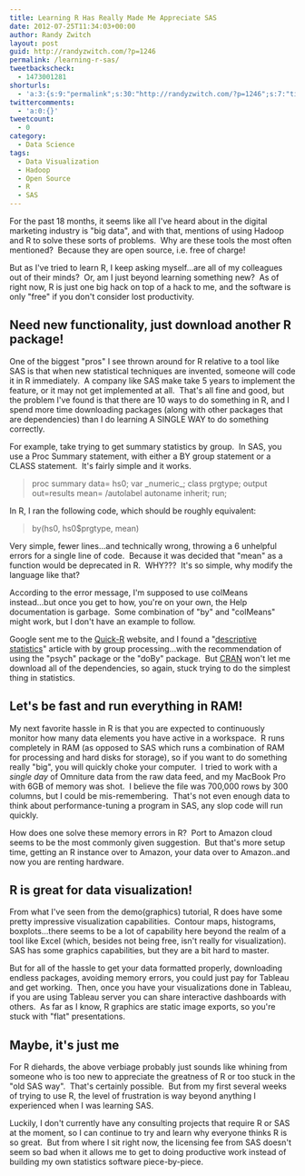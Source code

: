 ```yaml
---
title: Learning R Has Really Made Me Appreciate SAS
date: 2012-07-25T11:34:03+00:00
author: Randy Zwitch
layout: post
guid: http://randyzwitch.com/?p=1246
permalink: /learning-r-sas/
tweetbackscheck:
  - 1473001281
shorturls:
  - 'a:3:{s:9:"permalink";s:30:"http://randyzwitch.com/?p=1246";s:7:"tinyurl";s:26:"http://tinyurl.com/bsbvgs4";s:4:"isgd";s:19:"http://is.gd/MOfdtV";}'
twittercomments:
  - 'a:0:{}'
tweetcount:
  - 0
category:
  - Data Science
tags:
  - Data Visualization
  - Hadoop
  - Open Source
  - R
  - SAS
---
```

For the past 18 months, it seems like all I've heard about in the digital marketing industry is "big data", and with that, mentions of using Hadoop and R to solve these sorts of problems.  Why are these tools the most often mentioned?  Because they are open source, i.e. free of charge!

But as I've tried to learn R, I keep asking myself...are all of my colleagues out of their minds?  Or, am I just beyond learning something new?  As of right now, R is just one big hack on top of a hack to me, and the software is only "free" if you don't consider lost productivity.



## Need new functionality, just download another R package!

One of the biggest "pros" I see thrown around for R relative to a tool like SAS is that when new statistical techniques are invented, someone will code it in R immediately.  A company like SAS make take 5 years to implement the feature, or it may not get implemented at all.  That's all fine and good, but the problem I've found is that there are 10 ways to do something in R, and I spend more time downloading packages (along with other packages that are dependencies) than I do learning A SINGLE WAY to do something correctly.

For example, take trying to get summary statistics by group.  In SAS, you use a Proc Summary statement, with either a BY group statement or a CLASS statement.  It's fairly simple and it works.

> proc summary data= hs0; var \_numeric\_; class prgtype; output out=results mean= /autolabel autoname inherit; run;

In R, I ran the following code, which should be roughly equivalent:

> by(hs0, hs0$prgtype, mean)

Very simple, fewer lines...and technically wrong, throwing a 6 unhelpful errors for a single line of code.  Because it was decided that "mean" as a function would be deprecated in R.  WHY???  It's so simple, why modify the language like that?

According to the error message, I'm supposed to use colMeans instead...but once you get to how, you're on your own, the Help documentation is garbage.  Some combination of "by" and "colMeans" might work, but I don't have an example to follow.

Google sent me to the <a title="Quick-R website" href="http://www.statmethods.net/" target="_blank">Quick-R</a> website, and I found a "<a title="Descriptive Statistics in R" href="http://www.statmethods.net/stats/descriptives.html" target="_blank">descriptive statistics</a>" article with by group processing...with the recommendation of using the "psych" package or the "doBy" package.  But <a title="Comprehensive R Archive Network" href="http://cran.cs.wwu.edu/" target="_blank">CRAN</a> won't let me download all of the dependencies, so again, stuck trying to do the simplest thing in statistics.





## Let's be fast and run everything in RAM!

My next favorite hassle in R is that you are expected to continuously monitor how many data elements you have active in a workspace.  R runs completely in RAM (as opposed to SAS which runs a combination of RAM for processing and hard disks for storage), so if you want to do something really "big", you will quickly choke your computer.  I tried to work with a _single day_ of Omniture data from the raw data feed, and my MacBook Pro with 6GB of memory was shot.  I believe the file was 700,000 rows by 300 columns, but I could be mis-remembering.  That's not even enough data to think about performance-tuning a program in SAS, any slop code will run quickly.

How does one solve these memory errors in R?  Port to Amazon cloud seems to be the most commonly given suggestion.  But that's more setup time, getting an R instance over to Amazon, your data over to Amazon..and now you are renting hardware.

## R is great for data visualization!

From what I've seen from the demo(graphics) tutorial, R does have some pretty impressive visualization capabilities.  Contour maps, histograms, boxplots...there seems to be a lot of capability here beyond the realm of a tool like Excel (which, besides not being free, isn't really for visualization).  SAS has some graphics capabilities, but they are a bit hard to master.

But for all of the hassle to get your data formatted properly, downloading endless packages, avoiding memory errors, you could just pay for Tableau and get working.  Then, once you have your visualizations done in Tableau, if you are using Tableau server you can share interactive dashboards with others.  As far as I know, R graphics are static image exports, so you're stuck with "flat" presentations.

## Maybe, it's just me

For R diehards, the above verbiage probably just sounds like whining from someone who is too new to appreciate the greatness of R or too stuck in the "old SAS way".  That's certainly possible.  But from my first several weeks of trying to use R, the level of frustration is way beyond anything I experienced when I was learning SAS.

Luckily, I don't currently have any consulting projects that require R or SAS at the moment, so I can continue to try and learn why everyone thinks R is so great.  But from where I sit right now, the licensing fee from SAS doesn't seem so bad when it allows me to get to doing productive work instead of building my own statistics software piece-by-piece.
